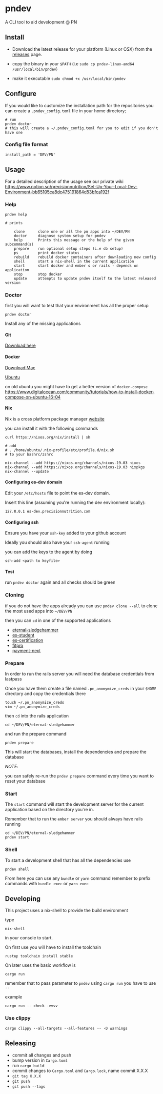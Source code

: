 # pndev

A CLI tool to aid development @ PN

## Install

* Download the latest release for your platform (Linux or OSX)
from the [releases](https://github.com/PrecisionNutrition/pndev/releases) page.

* copy the binary in your `$PATH` (i.e `sudo cp pndev-linux-amd64 /usr/local/bin/pndev`)

* make it executable `sudo chmod +x /usr/local/bin/pndev`

## Configure

If you would like to customize the installation path for the repositories you can create a
`.pndev_config.toml` file in your home directory;

```
# run
pndev doctor
# this will create a ~/.pndev_config.toml for you to edit if you don't have one
```

### Config file format

```
install_path = 'DEV/PN'
```


## Usage

For a detailed description of the usage see our private wiki
https://www.notion.so/precisionnutrition/Set-Up-Your-Local-Dev-Environment-bb65105ca8dc475191864d53bfca192f

### Help
```
pndev help

# prints

    clone      clone one or all the pn apps into ~/DEV/PN
    doctor     diagnose system setup for pndev
    help       Prints this message or the help of the given subcommand(s)
    prepare    run optional setup steps (i.e db setup)
    ps         print docker status
    rebuild    rebuild docker containers after downloading new config
    shell      start a nix-shell in the current application
    start      start docker and ember s or rails - depends on application
    stop       stop docker
    update     attempts to update pndev itself to the latest released version

```

### Doctor

first you will want to test that your environment has all the proper setup

```
pndev doctor
```

Install any of the missing applications

#### Git

[Download here](https://git-scm.com/downloads)

#### Docker

[Download Mac](https://docs.docker.com/docker-for-mac/install/)

[Ubuntu](https://docs.docker.com/install/linux/docker-ce/ubuntu/)

on old ubuntu you might have to get a better version of `docker-compose`
https://www.digitalocean.com/community/tutorials/how-to-install-docker-compose-on-ubuntu-16-04

#### Nix

Nix is a cross platform package manager [website](https://nixos.org/nix/)

you can install it with the following commands

```
curl https://nixos.org/nix/install | sh

# add
# . /home/ubuntu/.nix-profile/etc/profile.d/nix.sh
# to your bashrc/zshrc

nix-channel --add https://nixos.org/channels/nixos-19.03 nixos
nix-channel --add https://nixos.org/channels/nixos-19.03 nixpkgs
nix-channel --update
```
#### Configuring es-dev domain

Edit your `/etc/hosts` file to point the es-dev domain.

Insert this line (assuming you're running the dev environment locally):

```
127.0.0.1 es-dev.precisionnutrition.com
```

#### Configuring ssh

Ensure you have your `ssh-key` added to your github account

Ideally you should also have your `ssh-agent` running

you can add the keys to the agent by doing

```
ssh-add <path to keyfile>
```

#### Test

run `pndev doctor` again and all checks should be green

### Cloning

if you do not have the apps already you can use `pndev clone --all`
to clone the most used apps into `~/DEV/PN`

then you can `cd` in one of the supported applications

* [eternal-sledgehammer](https://PrecisionNutrition/eternal-sledgehammer)
* [es-student](https://PrecisionNutrition/es-student)
* [es-certification](https://PrecisionNutrition/es-certification)
* [fitpro](https://PrecisionNutrition/fitpro)
* [payment-next](https://PrecisionNutrition/payment-next)

### Prepare

In order to run the rails server you will need the database credentials from lastpass

Once you have them create a file named `.pn_anonymize_creds` in your `$HOME` directory
and copy the credentials there

```
touch ~/.pn_anonymize_creds
vim ~/.pn_anonymize_creds
```

then `cd` into the rails application

```
cd ~/DEV/PN/eternal-sledgehammer
```

and run the prepare command

```
pndev prepare
```

This will start the databases, install the dependencies and prepare the database

*NOTE*:

you can safely re-run the `pndev prepare` command every time you want to reset your database


### Start

The `start` command will start the development server for the current application
based on the directory you're in.

Remember that to run the `ember server` you should always have rails running

```
cd ~/DEV/PN/eternal-sledgehammer
pndev start
```


### Shell
To start a development shell that has all the dependencies use

```
pndev shell
```

From here you can use any `bundle` or `yarn` command
remember to prefix commands with `bundle exec` or `yarn exec`


## Developing

This project uses a nix-shell to provide the build environment

type 

```
nix-shell
```

in your console to start.

On first use you will have to install the toolchain

```
rustup toolchain install stable
```

On later uses the basic workflow is

```
cargo run
```

remember that to pass parameter to `pndev`
using `cargo run` you have to use `--`

example

```
cargo run -- check -vvvv
```

### Use clippy

```
cargo clippy --all-targets --all-features -- -D warnings
```

## Releasing
* commit all changes and push
* bump version in `Cargo.toml`
* run `cargo build`
* commit changes to `Cargo.toml` and `Cargo.lock`, name commit X.X.X
* `git tag X.X.X`
* `git push`
* `git push --tags`
